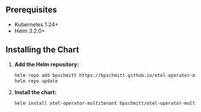 ## Prerequisites

- Kubernetes 1.24+
- Helm 3.2.0+

## Installing the Chart

1.  **Add the Helm repository:**
    ```sh
    helm repo add bpschmitt https://bpschmitt.github.io/otel-operator-multitenant-helm
    helm repo update
    ```

2.  **Install the chart:**
    ```sh
    helm install otel-operator-multitenant bpschmitt/otel-operator-multitenant-helm --namespace [NAMESPACE]
    ```